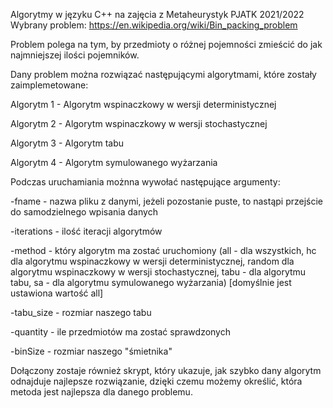 Algorytmy w języku C++ na zajęcia z Metaheurystyk PJATK 2021/2022
Wybrany problem: https://en.wikipedia.org/wiki/Bin_packing_problem

Problem polega na tym, by przedmioty o różnej pojemności zmieścić do jak najmniejszej ilości pojemników.

Dany problem można rozwiązać następującymi algorytmami, które zostały zaimplemetowane:

Algorytm 1 - Algorytm wspinaczkowy w wersji deterministycznej

Algorytm 2 - Algorytm wspinaczkowy w wersji stochastycznej

Algorytm 3 - Algorytm tabu

Algorytm 4 - Algorytm symulowanego wyżarzania


Podczas uruchamiania możnna wywołać następujące argumenty:

-fname - nazwa pliku z danymi, jeżeli pozostanie puste, to nastąpi przejście do samodzielnego wpisania danych

-iterations - ilość iteracji algorytmów

-method - który algorytm ma zostać uruchomiony (all - dla wszystkich, hc dla algorytmu wspinaczkowy w wersji deterministycznej, random dla algorytmu wspinaczkowy w wersji stochastycznej, tabu - dla algorytmu tabu, sa - dla algorytmu symulowanego wyżarzania) [domyślnie jest ustawiona wartość all]

-tabu_size - rozmiar naszego tabu

-quantity - ile przedmiotów ma zostać sprawdzonych

-binSize - rozmiar naszego "śmietnika"

Dołączony zostaje również skrypt, który ukazuje, jak szybko dany algorytm odnajduje najlepsze rozwiązanie, dzięki czemu możemy określić, która metoda jest najlepsza dla danego problemu.
